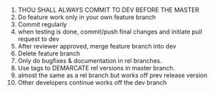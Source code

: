 1. THOU SHALL ALWAYS COMMIT TO DEV BEFORE THE MASTER
2. Do feature work only in your own feature branch
3. Commit regularly
4. when testing is done, commit/push final changes and initiate pull request to dev
5. After reviewer approved, merge feature branch into dev
6. Delete feature branch
7. Only do bugfixes & documentation in rel branches.
8. Use tags to DEMARCATE rel versions in master branch.
9. almost the same as a rel branch but works off prev release version
10. Other developers continue works off the dev branch
